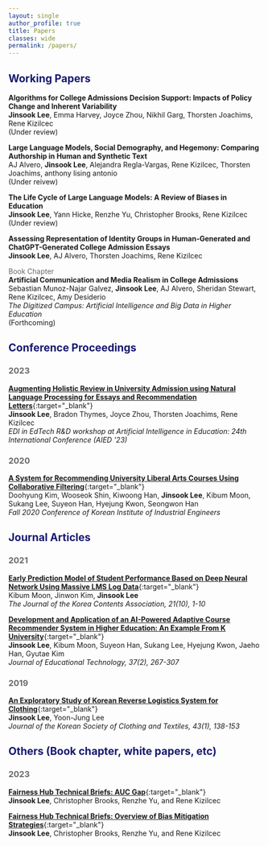 ```yaml
---
layout: single
author_profile: true
title: Papers
classes: wide
permalink: /papers/
---
```

<style>
r { color: Red }
o { color: Orange }
dgr { color: DimGrey }
mdb { color: MidnightBlue }
</style>

## <mdb>Working Papers</mdb>

**Algorithms for College Admissions Decision Support: Impacts of Policy Change and Inherent Variability**\
**Jinsook Lee**, Emma Harvey, Joyce Zhou, Nikhil Garg, Thorsten Joachims, Rene Kizilcec\
(Under review)

**Large Language Models, Social Demography, and Hegemony: Comparing Authorship in Human and Synthetic Text**\
AJ Alvero, **Jinsook Lee**, Alejandra Regla-Vargas, Rene Kizilcec, Thorsten Joachims, anthony lising antonio\
(Under reivew)

**The Life Cycle of Large Language Models: A Review of Biases in Education**\
**Jinsook Lee**, Yann Hicke, Renzhe Yu, Christopher Brooks, Rene Kizilcec\
(Under review)

**Assessing Representation of Identity Groups in Human-Generated and ChatGPT-Generated College Admission Essays**\
**Jinsook Lee**, AJ Alvero, Thorsten Joachims, Rene Kizilcec

<dgr>Book Chapter</dgr>\
**Artificial Communication and Media Realism in College Admissions**\
Sebastian Munoz-Najar Galvez, **Jinsook Lee**, AJ Alvero, Sheridan Stewart, Rene Kizilcec, Amy Desiderio\
*The Digitized Campus: Artificial Intelligence and Big Data in Higher Education*\
(Forthcoming)

## <mdb>Conference Proceedings</mdb>
### <dgr>2023</dgr>
[**Augmenting Holistic Review in University Admission using Natural Language Processing for Essays and Recommendation Letters**](https://arxiv.org/pdf/2306.17575.pdf){:target="_blank"}\
**Jinsook Lee**, Bradon Thymes, Joyce Zhou, Thorsten Joachims, Rene Kizilcec\
*EDI in EdTech R&D workshop at Artificial Intelligence in Education: 24th International Conference (AIED '23)*

### <dgr>2020</dgr>
[**A System for Recommending University Liberal Arts Courses Using Collaborative Filtering**](https://www.dbpia.co.kr/Journal/articleDetail?nodeId=NODE10505801){:target="_blank"}\
Doohyung Kim, Wooseok Shin, Kiwoong Han, **Jinsook Lee**, Kibum Moon, Sukang Lee, Suyeon Han, Hyejung Kwon, Seongwon Han\
*Fall 2020 Conference of Korean Institute of Industrial Engineers*

## <mdb>Journal Articles</mdb>
### <dgr>2021</dgr>
[**Early Prediction Model of Student Performance Based on Deep Neural Network Using Massive LMS Log Data**](https://koreascience.kr/article/JAKO202131541825407.page){:target="_blank"}\
Kibum Moon, Jinwon Kim, **Jinsook Lee**\
*The Journal of the Korea Contents Association, 21(10), 1-10*

[**Development and Application of an AI-Powered Adaptive Course Recommender System in Higher Education: An Example From K University**](https://www.researchgate.net/publication/352876624_Development_and_Application_of_an_AI-Powered_Adaptive_Course_Recommender_System_in_Higher_Education_An_Example_from_K_University){:target="_blank"}\
**Jinsook Lee**, Kibum Moon, Suyeon Han, Sukang Lee, Hyejung Kwon, Jaeho Han, Gyutae Kim\
*Journal of Educational Technology, 37(2), 267-307*

### <dgr>2019</dgr>
[**An Exploratory Study of Korean Reverse Logistics System for Clothing**](https://koreascience.kr/article/JAKO201912761598869.pdf){:target="_blank"}\
**Jinsook Lee**, Yoon-Jung Lee\
*Journal of the Korean Society of Clothing and Textiles, 43(1), 138-153*

## <mdb>Others (Book chapter, white papers, etc)</mdb>
### <dgr>2023</dgr>
[**Fairness Hub Technical Briefs: AUC Gap**](https://arxiv.org/abs/2309.12371){:target="_blank"}\
**Jinsook Lee**, Christopher Brooks, Renzhe Yu, and Rene Kizilcec

[**Fairness Hub Technical Briefs: Overview of Bias Mitigation Strategies**](https://osf.io/jtb5n){:target="_blank"}\
**Jinsook Lee**, Christopher Brooks, Renzhe Yu, and Rene Kizilcec



